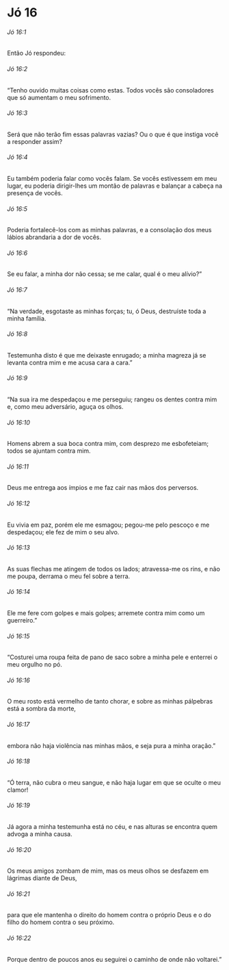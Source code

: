# Jó 16

###### Jó 16:1

Então Jó respondeu:

###### Jó 16:2

“Tenho ouvido muitas coisas como estas. Todos vocês são consoladores que só aumentam o meu sofrimento.

###### Jó 16:3

Será que não terão fim essas palavras vazias? Ou o que é que instiga você a responder assim?

###### Jó 16:4

Eu também poderia falar como vocês falam. Se vocês estivessem em meu lugar, eu poderia dirigir-lhes um montão de palavras e balançar a cabeça na presença de vocês.

###### Jó 16:5

Poderia fortalecê-los com as minhas palavras, e a consolação dos meus lábios abrandaria a dor de vocês.

###### Jó 16:6

Se eu falar, a minha dor não cessa; se me calar, qual é o meu alívio?”

###### Jó 16:7

“Na verdade, esgotaste as minhas forças; tu, ó Deus, destruíste toda a minha família.

###### Jó 16:8

Testemunha disto é que me deixaste enrugado; a minha magreza já se levanta contra mim e me acusa cara a cara.”

###### Jó 16:9

“Na sua ira me despedaçou e me perseguiu; rangeu os dentes contra mim e, como meu adversário, aguça os olhos.

###### Jó 16:10

Homens abrem a sua boca contra mim, com desprezo me esbofeteiam; todos se ajuntam contra mim.

###### Jó 16:11

Deus me entrega aos ímpios e me faz cair nas mãos dos perversos.

###### Jó 16:12

Eu vivia em paz, porém ele me esmagou; pegou-me pelo pescoço e me despedaçou; ele fez de mim o seu alvo.

###### Jó 16:13

As suas flechas me atingem de todos os lados; atravessa-me os rins, e não me poupa, derrama o meu fel sobre a terra.

###### Jó 16:14

Ele me fere com golpes e mais golpes; arremete contra mim como um guerreiro.”

###### Jó 16:15

“Costurei uma roupa feita de pano de saco sobre a minha pele e enterrei o meu orgulho no pó.

###### Jó 16:16

O meu rosto está vermelho de tanto chorar, e sobre as minhas pálpebras está a sombra da morte,

###### Jó 16:17

embora não haja violência nas minhas mãos, e seja pura a minha oração.”

###### Jó 16:18

“Ó terra, não cubra o meu sangue, e não haja lugar em que se oculte o meu clamor!

###### Jó 16:19

Já agora a minha testemunha está no céu, e nas alturas se encontra quem advoga a minha causa.

###### Jó 16:20

Os meus amigos zombam de mim, mas os meus olhos se desfazem em lágrimas diante de Deus,

###### Jó 16:21

para que ele mantenha o direito do homem contra o próprio Deus e o do filho do homem contra o seu próximo.

###### Jó 16:22

Porque dentro de poucos anos eu seguirei o caminho de onde não voltarei.”

